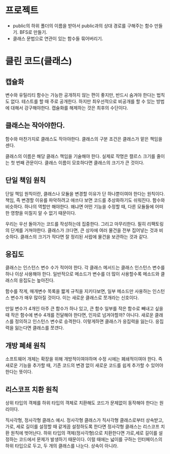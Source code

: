 # 프로젝트

- public의 하위 폴더의 이름을 받아서 public과의 상대 경로를 구해주는 함수 만들기. BFS로 만들기.
- 클래스 문법으로 연관이 있는 함수들 묶어버리기.

# 클린 코드(클래스)

## 캡슐화

변수와 유틸리티 함수는 가능한 공개하지 않는 편이 좋지만, 반드시 숨겨야 한다는 법칙도 없다. 테스트를 할 때 주로 공개한다.
하지만 최우선적으로 비공개를 할 수 있는 방법에 대해서 강구해야한다. 캡슐화를 해제하는 것은 최후의 수단이다.

## 클래스는 작아야한다.

함수와 마찬가지로 클래스도 작아야한다.
클래스의 구분 조건은 클래스가 맡은 책임을 센다.

클래스의 이름은 해당 클래스 책임을 기술해야 한다. 실제로 작명은 캘르스 크기를 줄이는 첫 번째 관문이다.
클래스 이름이 모호하다면 클래스의 크기가 큰 것이다.

## 단일 책임 원칙

단일 책임 원칙이란, 클래스나 모듈을 변경할 이유가 단 하나뿐이여야 한다는 원칙이다.
책임, 즉 변경할 이유를 파악하려고 애쓰다 보면 코드를 추상화하기도 쉬워진다.
함수와 비슷하다. 하나의 역할만 해야한다. 왜냐면 어떤 기능을 수정할 때, 다른 모듈들에 어떠한 영향을 미칠지 알 수 없기 때문이다.

우리는 우선 돌아가는 코드를 작성하는데 집중한다. 그리고 마무리한다. 필히 리팩토링의 단계를 거쳐야한다.
클래스가 크다면, 큰 상자에 여러 물건을 전부 집어넣는 것과 비슷하다. 클래스의 크기가 작다면 잘 정리된 서랍에 물건을 보관하는 것과 같다.

## 응집도

클래스는 인스턴스 변수 수가 적어야 한다. 각 클래스 메서드는 클래스 인스턴스 변수를 하나 이상 사용해야 한다. 일반적으로 메소드가 변수를 더 많이 사용할수록 메소드와 클래스의 응집도는 높아진다.

함수를 작게, 매개변수 목록을 짧게 규칙을 지키다보면, 일부 메소드만 사용하는 인스턴스 변수가 매우 많아질 것이다. 이는 새로운 클래스로 쪼개라는 신호이다.

만일 변수가 4개인 아주 큰 함수가 하나 있고, 큰 함수 일부를 작은 함수로 빼내고 싶을 때 작은 함수에 변수 4개를 전달해야 한다면, 인자로 넘겨야할까? 아니다. 새로운 클래스를 정의하고 인스턴스 변수로 승격한다. 이렇게하면 클래스가 응집력을 잃는다. 응집력을 잃는다면 클래스를 쪼갠다.

## 개방 폐쇄 원칙

소프트웨어 개체는 확장을 위해 개방적이여야하며 수정 시에는 폐쇄적이여야 한다. 즉 새로운 기능을 추가할 때, 기존 코드의 변경 없이 새로운 코드를 쉽게 추가할 수 있어야 한다는 뜻이다.

## 리스코프 치환 원칙

상위 타입의 객체를 하위 타입의 객체로 치환해도 코드가 문제없이 동작해야 한다는 원리이다.

직사각형, 정사각형 클래스 예시. 정사각형 클래스가 직사각형 클래스로부터 상속받고, 가로, 세로 길이를 설정할 때 같게끔 설정하도록 한다면 정사각형 클래스는 리스코프 치환 원칙에 벗어난다. 하위 타입의 객체(정사각형)으로 치환한다면 가로,세로 길이를 설정하는 코드에서 문제가 발생하기 때문이다. 이럴 때에는 넓이를 구하는 인터페이스의 하위 타입으로 두고, 두 개의 클래스를 나눈다. 상속이 아니라.
